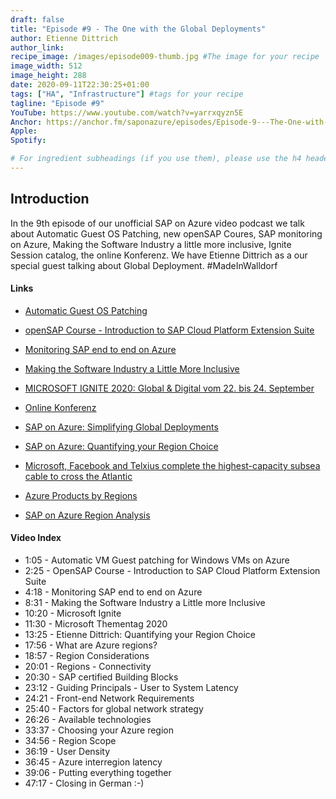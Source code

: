 ```yaml
---
draft: false
title: "Episode #9 - The One with the Global Deployments"
author: Etienne Dittrich
author_link: 
recipe_image: /images/episode009-thumb.jpg #The image for your recipe
image_width: 512
image_height: 288
date: 2020-09-11T22:30:25+01:00
tags: ["HA", "Infrastructure"] #tags for your recipe
tagline: "Episode #9"
YouTube: https://www.youtube.com/watch?v=yarrxqyzn5E
Anchor: https://anchor.fm/saponazure/episodes/Episode-9---The-One-with-the-Global-Deployments-Etienne-Dittrich-ejfk9j/a-a36eb7j
Apple: 
Spotify:  

# For ingredient subheadings (if you use them), please use the h4 header.  For print view I have those elements targeted
---
```



## Introduction

In the 9th episode of our unofficial SAP on Azure video podcast we talk about Automatic Guest OS Patching, new openSAP Coures, SAP monitoring on Azure, Making the Software Industry a little more inclusive, Ignite Session catalog, the online Konferenz. We have Etienne Dittrich as a our special guest talking about Global Deployment. 
#MadeInWalldorf

#### Links
* [Automatic Guest OS Patching](https://docs.microsoft.com/de-de/azure/virtual-machines/windows/automatic-vm-guest-patching)
* [openSAP Course - Introduction to SAP Cloud Platform Extension Suite](https://open.sap.com/courses/cp11)
* [Monitoring SAP end to end on Azure](https://www.microsoft.com/en-us/itshowcase/monitoring-sap-end-to-end-on-azure)
* [Making the Software Industry a Little More Inclusive](https://news.sap.com/2020/09/inclusive-language-more-inclusive-software-industry/)
* [MICROSOFT IGNITE 2020: Global & Digital vom 22. bis 24. September](https://myignite.microsoft.com/sessions?t=%257B%2522from%2522%253A%25222020-09-22T00%253A00%253A00%252B02%253A00%2522%252C%2522to%2522%253A%25222020-09-25T23%253A59%253A00%252B02%253A00%2522%257D)
* [Online Konferenz](https://it-onlinemagazin.de/sap-und-azure-microsoft-thementag-2020-it-onlinekonferenz/)

* [SAP on Azure: Simplifying Global Deployments](https://blogs.sap.com/2020/05/30/sap-on-azure-simplifying-global-deployments/)
* [SAP on Azure: Quantifying your Region Choice](https://blogs.sap.com/2020/07/06/sap-on-azure-quantifying-your-region-choice/)
* [Microsoft, Facebook and Telxius complete the highest-capacity subsea cable to cross the Atlantic](https://news.microsoft.com/features/microsoft-facebook-telxius-complete-highest-capacity-subsea-cable-cross-atlantic/)
* [Azure Products by Regions](https://azure.microsoft.com/en-us/global-infrastructure/services/)
* [SAP on Azure Region Analysis](https://github.com/etsdit/SAPonAzureRegionAnalysis)


#### Video Index

* 1:05 - Automatic VM Guest patching for Windows VMs on Azure
* 2:25 - OpenSAP Course - Introduction to SAP Cloud Platform Extension Suite
* 4:18 - Monitoring SAP end to end on Azure
* 8:31 - Making the Software Industry a Little more Inclusive
* 10:20 - Microsoft Ignite
* 11:30 - Microsoft Thementag 2020
* 13:25 - Etienne Dittrich: Quantifying your Region Choice
* 17:56 - What are Azure regions?
* 18:57 - Region Considerations
* 20:01 - Regions - Connectivity
* 20:30 - SAP certified Building Blocks
* 23:12 - Guiding Principals - User to System Latency
* 24:21 - Front-end Network Requirements
* 25:40 - Factors for global network strategy
* 26:26 - Available technologies
* 33:37 - Choosing your Azure region
* 34:56 - Region Scope
* 36:19 - User Density
* 36:45 - Azure interregion latency
* 39:06 - Putting everything together
* 47:17 - Closing in German :-)
